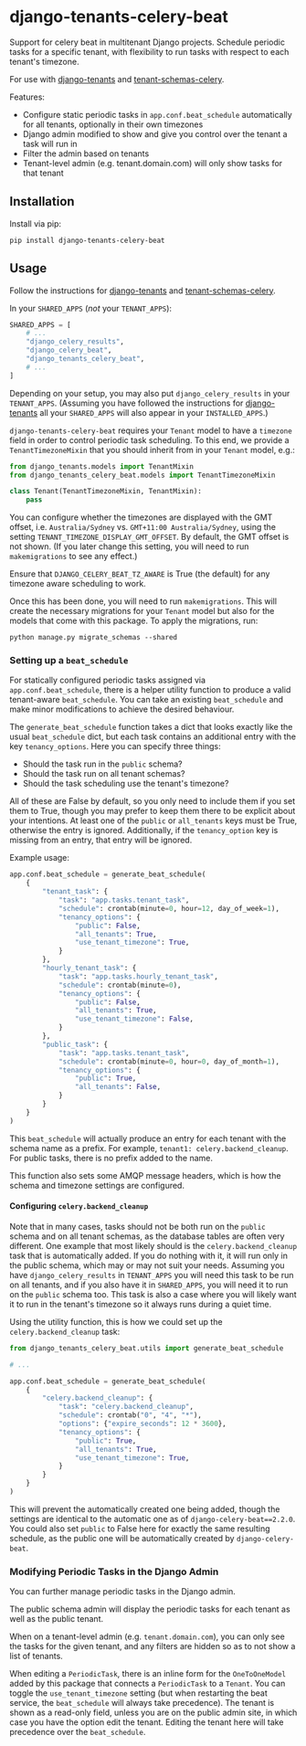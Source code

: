 # django-tenants-celery-beat

Support for celery beat in multitenant Django projects. Schedule periodic tasks for a
specific tenant, with flexibility to run tasks with respect to each tenant's timezone. 

For use with [django-tenants](https://github.com/django-tenants/django-tenants) and
[tenant-schemas-celery](https://github.com/maciej-gol/tenant-schemas-celery).

Features:
- Configure static periodic tasks in `app.conf.beat_schedule` automatically for all
tenants, optionally in their own timezones
- Django admin modified to show and give you control over the tenant a task will run in
- Filter the admin based on tenants
- Tenant-level admin (e.g. tenant.domain.com) will only show tasks for that tenant

## Installation

Install via pip:
```commandline
pip install django-tenants-celery-beat
```

## Usage

Follow the instructions for [django-tenants](https://github.com/django-tenants/django-tenants)
and [tenant-schemas-celery](https://github.com/maciej-gol/tenant-schemas-celery).

In your `SHARED_APPS` (_not_ your `TENANT_APPS`):
```python
SHARED_APPS = [
    # ...
    "django_celery_results",
    "django_celery_beat",
    "django_tenants_celery_beat",
    # ...
]
```
Depending on your setup, you may also put `django_celery_results` in your `TENANT_APPS`.
(Assuming you have followed the instructions for
[django-tenants](https://github.com/django-tenants/django-tenants)
all your `SHARED_APPS` will also appear in your `INSTALLED_APPS`.)

`django-tenants-celery-beat` requires your `Tenant` model to have a `timezone` field in
order to control periodic task scheduling. To this end, we provide a `TenantTimezoneMixin`
that you should inherit from in your `Tenant` model, e.g.:
```python
from django_tenants.models import TenantMixin
from django_tenants_celery_beat.models import TenantTimezoneMixin

class Tenant(TenantTimezoneMixin, TenantMixin):
    pass
```
You can configure whether the timezones are displayed with the GMT offset, i.e.
`Australia/Sydney` vs. `GMT+11:00 Australia/Sydney`, using the setting
`TENANT_TIMEZONE_DISPLAY_GMT_OFFSET`. By default, the GMT offset is not shown.
(If you later change this setting, you will need to run `makemigrations` to see any effect.)

Ensure that `DJANGO_CELERY_BEAT_TZ_AWARE` is True (the default) for any timezone aware
scheduling to work. 

Once this has been done, you will need to run `makemigrations`. This will create the
necessary migrations for your `Tenant` model but also for the models that come with this
package. To apply the migrations, run:
```commandline
python manage.py migrate_schemas --shared
```

### Setting up a `beat_schedule`

For statically configured periodic tasks assigned via `app.conf.beat_schedule`, there
is a helper utility function to produce a valid tenant-aware `beat_schedule`. You can take
an existing `beat_schedule` and make minor modifications to achieve the desired behaviour.

The `generate_beat_schedule` function takes a dict that looks exactly like the usual
`beat_schedule` dict, but each task contains an additional entry with the key `tenancy_options`.
Here you can specify three things:
- Should the task run in the `public` schema?
- Should the task run on all tenant schemas?
- Should the task scheduling use the tenant's timezone?

All of these are False by default, so you only need to include them if you set them to True,
though you may prefer to keep them there to be explicit about your intentions. At least one
of the `public` or `all_tenants` keys must be True, otherwise the entry is ignored.
Additionally, if the `tenancy_option` key is missing from an entry, that entry will be ignored.

Example usage:
```python
app.conf.beat_schedule = generate_beat_schedule(
    {
        "tenant_task": {
            "task": "app.tasks.tenant_task",
            "schedule": crontab(minute=0, hour=12, day_of_week=1),
            "tenancy_options": {
                "public": False,
                "all_tenants": True,
                "use_tenant_timezone": True,
            }
        },
        "hourly_tenant_task": {
            "task": "app.tasks.hourly_tenant_task",
            "schedule": crontab(minute=0),
            "tenancy_options": {
                "public": False,
                "all_tenants": True,
                "use_tenant_timezone": False,
            }
        },
        "public_task": {
            "task": "app.tasks.tenant_task",
            "schedule": crontab(minute=0, hour=0, day_of_month=1),
            "tenancy_options": {
                "public": True,
                "all_tenants": False,
            }
        }
    }
)
```
This `beat_schedule` will actually produce an entry for each tenant with the schema name
as a prefix. For example, `tenant1: celery.backend_cleanup`. For public tasks, there is
no prefix added to the name.

This function also sets some AMQP message headers, which is how the schema and timezone
settings are configured.

#### Configuring `celery.backend_cleanup`

Note that in many cases, tasks should not be both run on the `public` schema and on all
tenant schemas, as the database tables are often very different. One example that most
likely should is the `celery.backend_cleanup` task that is automatically added. If you
do nothing with it, it will run only in the public schema, which may or may not suit your
needs. Assuming you have `django_celery_results` in `TENANT_APPS` you will need this task to
be run on all tenants, and if you also have it in `SHARED_APPS`, you will need it to run
on the `public` schema too. This task is also a case where you will likely want it to run
in the tenant's timezone so it always runs during a quiet time.

Using the utility function, this is how we could set up the `celery.backend_cleanup` task:
```python
from django_tenants_celery_beat.utils import generate_beat_schedule

# ...

app.conf.beat_schedule = generate_beat_schedule(
    {
        "celery.backend_cleanup": {
            "task": "celery.backend_cleanup",
            "schedule": crontab("0", "4", "*"),
            "options": {"expire_seconds": 12 * 3600},
            "tenancy_options": {
                "public": True,
                "all_tenants": True,
                "use_tenant_timezone": True,
            }
        }
    }
)
```
This will prevent the automatically created one being added, though the settings are
identical to the automatic one as of `django-celery-beat==2.2.0`. You could also set
`public` to False here for exactly the same resulting schedule, as the public one will
be automatically created by `django-celery-beat`.

### Modifying Periodic Tasks in the Django Admin

You can further manage periodic tasks in the Django admin.

The public schema admin will display the periodic tasks for each tenant as well as the
public tenant.

When on a tenant-level admin (e.g. `tenant.domain.com`), you can only see
the tasks for the given tenant, and any filters are hidden so as to not show a list of
tenants.

When editing a `PeriodicTask`, there is an inline form for the `OneToOneModel` added by
this package that connects a `PeriodicTask` to a `Tenant`. You can toggle the
`use_tenant_timezone` setting (but when restarting the beat service, the `beat_schedule`
will always take precedence). The tenant is shown as a read-only field, unless you are
on the public admin site, in which case you have the option edit the tenant. Editing the
tenant here will take precedence over the `beat_schedule`.
